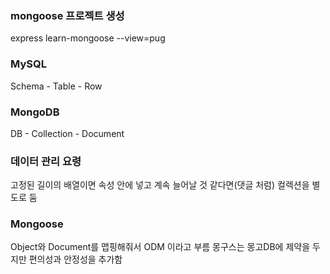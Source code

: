 ### mongoose 프로젝트 생성
express learn-mongoose --view=pug

### MySQL 
Schema - Table - Row

### MongoDB
DB - Collection - Document

### 데이터 관리 요령
고정된 길이의 배열이면 속성 안에 넣고
계속 늘어날 것 같다면(댓글 처럼) 컬렉션을 별도로 둠

### Mongoose
Object와 Document를 맵핑해줘서 ODM 이라고 부름
몽구스는 몽고DB에 제약을 두지만 편의성과 안정성을 추가함